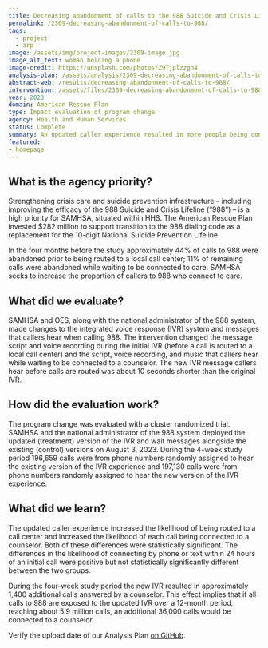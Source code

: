 ```yaml
---
title: Decreasing abandonment of calls to the 988 Suicide and Crisis Lifeline
permalink: /2309-decreasing-abandonment-of-calls-to-988/
tags: 
  - project
  - arp
image: /assets/img/project-images/2309-image.jpg  
image_alt_text: woman holding a phone
image-credit: https://unsplash.com/photos/Z9Tjplzzgh4
analysis-plan: /assets/analysis/2309-decreasing-abandonment-of-calls-to-988-analysis-plan.pdf
abstract-web: /results/decreasing-abandonment-of-calls-to-988/
intervention: /assets/files/2309-decreasing-abandonment-of-calls-to-988-intervention-pack.pdf
year: 2023  
domain: American Rescue Plan
type: Impact evaluation of program change
agency: Health and Human Services
status: Complete
summary: An updated caller experience resulted in more people being connected to a 988 counselor
featured:
- homepage
---
```

## What is the agency priority? 
Strengthening crisis care and suicide prevention infrastructure – including improving the efficacy of the 988 Suicide and Crisis Lifeline (“988”) – is a high priority for SAMHSA, situated within HHS. The American Rescue Plan invested $282 million to support transition to the 988 dialing code as a replacement for the 10-digit National Suicide Prevention Lifeline.

In the four months before the study approximately 44% of calls to 988 were abandoned prior to being routed to a local call center; 11% of remaining calls were abandoned while waiting to be connected to care. SAMHSA seeks to increase the proportion of callers to 988 who connect to care.

## What did we evaluate?
SAMHSA and OES, along with the national administrator of the 988 system, made changes to the integrated voice response (IVR) system and messages that callers hear when calling 988. The intervention changed the message script and voice recording during the initial IVR (before a call is routed to a local call center) and the script, voice recording, and music that callers hear while waiting to be connected to a counselor. The new IVR message callers hear before calls are routed was about 10 seconds shorter than the original IVR. 

## How did the evaluation work?
The program change was evaluated with a cluster randomized trial. SAMHSA and the national administrator of the 988 system deployed the updated (treatment) version of the IVR and wait messages alongside the existing (control) versions on August 3, 2023. During the 4-week study period 196,659 calls were from phone numbers randomly assigned to hear the existing version of the IVR experience and 197,130 calls were from phone numbers randomly assigned to hear the new version of the IVR experience.

## What did we learn?
The updated caller experience increased the likelihood of being routed to a call center and increased the likelihood of each call being connected to a counselor. Both of these differences were statistically significant. The differences in the likelihood of connecting by phone or text within 24 hours of an initial call were positive but not statistically significantly different between the two groups.

During the four-week study period the new IVR resulted in approximately 1,400 additional calls answered by a counselor. This effect implies that if all calls to 988 are exposed to the updated IVR over a 12-month period, reaching about 5.9 million calls, an additional 36,000 calls would be connected to a counselor.  

Verify the upload date of our Analysis Plan <a class="usa-link usa-link--external" href="https://github.com/gsa-oes/office-of-evaluation-sciences/commits/master/assets/analysis/2309-decreasing-abandonment-of-calls-to-988-analysis-plan.pdf">on GitHub</a>.
